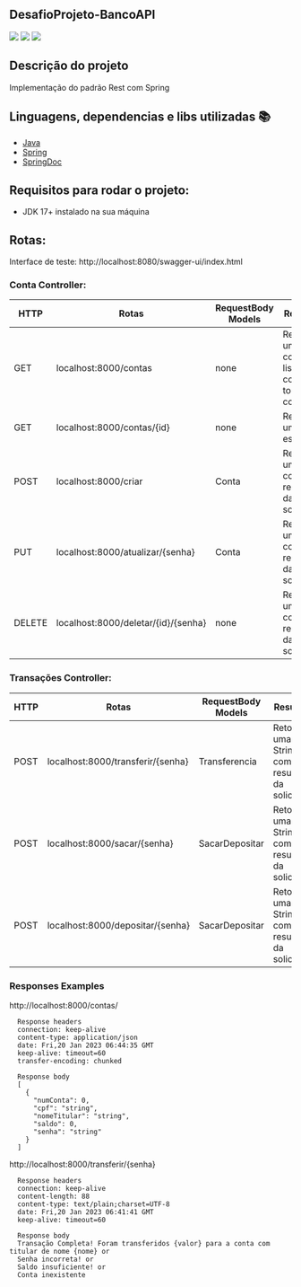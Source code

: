 ## DesafioProjeto-BancoAPI

<p>
  <img src="https://img.shields.io/static/v1?label=Java&message=Language&color=blue&style=for-the-badge&logo=SPRING%22"/>
  <img src="http://img.shields.io/static/v1?label=License&message=MIT&color=red&style=for-the-badge"/>
  <img src="http://img.shields.io/static/v1?label=STATUS&message=CONCLUIDO&color=GREEN&style=for-the-badge"/>
<p>
  
## Descrição do projeto 

<p align="justify">
  Implementação do padrão Rest com Spring
  <br>
</p>

## Linguagens, dependencias e libs utilizadas :books:

- [Java](https://java.com/)
- [Spring](https://spring.io/)
- [SpringDoc](https://springdoc.org/)

## Requisitos para rodar o projeto:
- JDK 17+ instalado na sua máquina

## Rotas:
Interface de teste: http://localhost:8080/swagger-ui/index.html
### Conta Controller:
HTTP  | Rotas | RequestBody Models | Resultado
--------- | ------ | ------ | ------
GET | localhost:8000/contas | none | Retorna um json com uma lista contendo todas as contas
GET | localhost:8000/contas/{id} | none | Retorna uma conta específica;
POST | localhost:8000/criar | Conta | Retorna uma String com o resultado da solicitação
PUT | localhost:8000/atualizar/{senha} | Conta | Retorna uma String com o resultado da solicitação
DELETE | localhost:8000/deletar/{id}/{senha} | none | Retorna uma String com o resultado da solicitação

### Transações Controller:
HTTP  | Rotas | RequestBody Models| Resultado
--------- | ------ | ------ | ------
POST | localhost:8000/transferir/{senha} | Transferencia | Retorna uma String com o resultado da solicitação
POST | localhost:8000/sacar/{senha} | SacarDepositar |Retorna uma String com o resultado da solicitação
POST | localhost:8000/depositar/{senha}| SacarDepositar | Retorna uma String com o resultado da solicitação

### Responses Examples

http://localhost:8000/contas/
    
      Response headers
      connection: keep-alive 
      content-type: application/json 
      date: Fri,20 Jan 2023 06:44:35 GMT 
      keep-alive: timeout=60 
      transfer-encoding: chunked 

      Response body
      [
        {
          "numConta": 0,
          "cpf": "string",
          "nomeTitular": "string",
          "saldo": 0,
          "senha": "string"
        }
      ]
      
      
http://localhost:8000/transferir/{senha}
    
      Response headers
      connection: keep-alive 
      content-length: 88 
      content-type: text/plain;charset=UTF-8 
      date: Fri,20 Jan 2023 06:41:41 GMT 
      keep-alive: timeout=60 
      
      Response body
      Transação Completa! Foram transferidos {valor} para a conta com titular de nome {nome} or
      Senha incorreta! or
      Saldo insuficiente! or
      Conta inexistente
